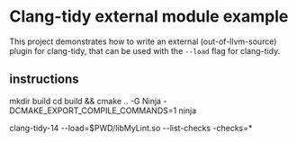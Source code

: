 # Clang-tidy external module example

This project demonstrates how to write an external (out-of-llvm-source) plugin for clang-tidy, that can be used with the ``--load`` flag for clang-tidy.

## instructions

  mkdir build
  cd build && cmake .. -G Ninja -DCMAKE_EXPORT_COMPILE_COMMANDS=1 
  ninja

  clang-tidy-14 --load=$PWD/libMyLint.so --list-checks -checks=*
